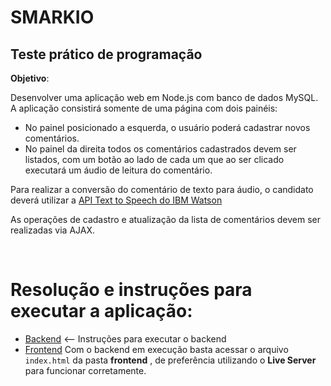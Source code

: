 # SMARKIO

## Teste prático de programação

**Objetivo**:

Desenvolver uma aplicação web em Node.js com banco de dados MySQL. </br>
A aplicação consistirá somente de uma página com dois painéis:

- No painel posicionado a esquerda, o
  usuário poderá cadastrar novos comentários.
- No painel da direita todos os comentários
  cadastrados devem ser listados, com um botão ao lado de cada um que ao ser clicado
  executará um áudio de leitura do comentário.

Para realizar a conversão do comentário de texto para áudio, o candidato deverá utilizar a [API Text to Speech do IBM Watson](https://www.ibm.com/cloud/watson-text-to-speech) </br>

As operações de cadastro e atualização da lista de comentários devem ser realizadas via
AJAX.

</br>

# Resolução e instruções para executar a aplicação:

- [Backend](https://github.com/Guilheeeerme/smarkio/tree/master/backend#readme) <-- Instruções para executar o backend
- [Frontend](https://github.com/Guilheeeerme/smarkio/tree/master/frontend) Com o backend em execução basta acessar o arquivo `index.html` da pasta **frontend** , de preferência utilizando o **Live Server** para funcionar corretamente.
